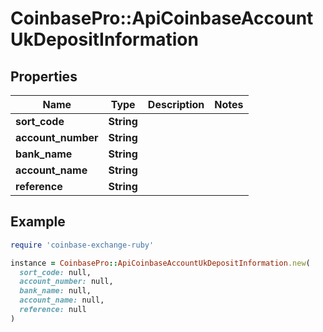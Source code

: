 # CoinbasePro::ApiCoinbaseAccountUkDepositInformation

## Properties

| Name | Type | Description | Notes |
| ---- | ---- | ----------- | ----- |
| **sort_code** | **String** |  |  |
| **account_number** | **String** |  |  |
| **bank_name** | **String** |  |  |
| **account_name** | **String** |  |  |
| **reference** | **String** |  |  |

## Example

```ruby
require 'coinbase-exchange-ruby'

instance = CoinbasePro::ApiCoinbaseAccountUkDepositInformation.new(
  sort_code: null,
  account_number: null,
  bank_name: null,
  account_name: null,
  reference: null
)
```

